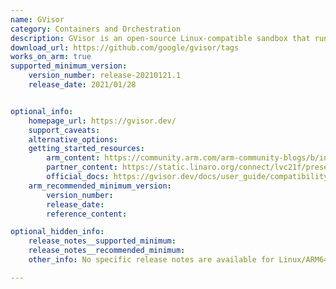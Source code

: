 ```yaml
---
name: GVisor
category: Containers and Orchestration
description: GVisor is an open-source Linux-compatible sandbox that runs anywhere existing container tooling does. It enables cloud-native container security and portability.
download_url: https://github.com/google/gvisor/tags
works_on_arm: true
supported_minimum_version:
    version_number: release-20210121.1
    release_date: 2021/01/28


optional_info:
    homepage_url: https://gvisor.dev/
    support_caveats:
    alternative_options:
    getting_started_resources:
        arm_content: https://community.arm.com/arm-community-blogs/b/infrastructure-solutions-blog/posts/serverless-on-arm64
        partner_content: https://static.linaro.org/connect/lvc21f/presentations/LVC21F-204.pdf
        official_docs: https://gvisor.dev/docs/user_guide/compatibility/linux/arm64/
    arm_recommended_minimum_version:
        version_number:
        release_date:
        reference_content:

optional_hidden_info:
    release_notes__supported_minimum:
    release_notes__recommended_minimum:
    other_info: No specific release notes are available for Linux/ARM64. However, gVisor can be installed for aarch64 from version 20210121.1 onwards using the download URL <https://storage.googleapis.com/gvisor/releases/release/${yyyymmdd}.${rc}/${ARCH}> and [this](https://gvisor.dev/docs/user_guide/install/) install guide.

---
```

